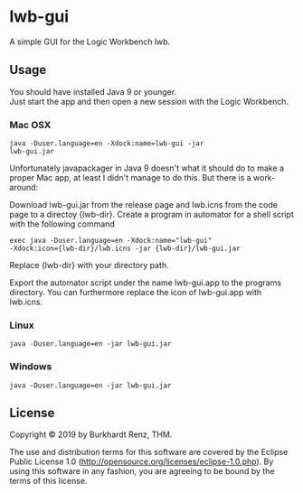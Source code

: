# lwb-gui

A simple GUI for the Logic Workbench lwb.

## Usage

You should have installed Java 9 or younger.<br/>
Just start the app and then open a new session with the Logic Workbench.

### Mac OSX
<code>java -Duser.language=en -Xdock:name=lwb-gui -jar lwb-gui.jar</code>

Unfortunately javapackager in Java 9 doesn't what it should do to make a proper Mac app, 
at least I didn't manage to do this. But there is a work-around:

Download lwb-gui.jar from the release page and lwb.icns from the code page to a directoy {lwb-dir}.
Create a program in automator for a shell script with the following command

<code>exec java -Duser.language=en -Xdock:name="lwb-gui" -Xdock:icon={lwb-dir}/lwb.icns -jar {lwb-dir}/lwb-gui.jar </code>

Replace {lwb-dir} with your directory path.

Export the automator script under the name lwb-gui.app to the programs directory. You can furthermore
replace the icon of lwb-gui.app with lwb.icns. 

### Linux
<code>java -Duser.language=en -jar lwb-gui.jar</code>

### Windows
<code>java -Duser.language=en -jar lwb-gui.jar</code>

## License

Copyright © 2019 by Burkhardt Renz, THM.

The use and distribution terms for this software are covered by the
Eclipse Public License 1.0 (http://opensource.org/licenses/eclipse-1.0.php).
By using this software in any fashion, you are agreeing to be bound by
the terms of this license.


